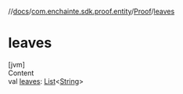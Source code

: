 //[docs](../../index.md)/[com.enchainte.sdk.proof.entity](../index.md)/[Proof](index.md)/[leaves](leaves.md)

# leaves

[jvm]  
Content  
val [leaves](leaves.md): [List](https://kotlinlang.org/api/latest/jvm/stdlib/kotlin.collections/-list/index.html)<[String](https://kotlinlang.org/api/latest/jvm/stdlib/kotlin/-string/index.html)>  



